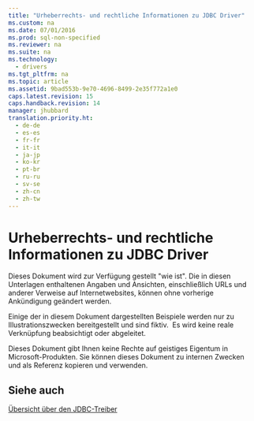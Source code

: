 ```yaml
---
title: "Urheberrechts- und rechtliche Informationen zu JDBC Driver"
ms.custom: na
ms.date: 07/01/2016
ms.prod: sql-non-specified
ms.reviewer: na
ms.suite: na
ms.technology: 
  - drivers
ms.tgt_pltfrm: na
ms.topic: article
ms.assetid: 9bad553b-9e70-4696-8499-2e35f772a1e0
caps.latest.revision: 15
caps.handback.revision: 14
manager: jhubbard
translation.priority.ht: 
  - de-de
  - es-es
  - fr-fr
  - it-it
  - ja-jp
  - ko-kr
  - pt-br
  - ru-ru
  - sv-se
  - zh-cn
  - zh-tw
---
```

# Urheberrechts- und rechtliche Informationen zu JDBC Driver
  Dieses Dokument wird zur Verfügung gestellt "wie ist". Die in diesen Unterlagen enthaltenen Angaben und Ansichten, einschließlich URLs und anderer Verweise auf Internetwebsites, können ohne vorherige Ankündigung geändert werden.  
  
 Einige der in diesem Dokument dargestellten Beispiele werden nur zu Illustrationszwecken bereitgestellt und sind fiktiv.  Es wird keine reale Verknüpfung beabsichtigt oder abgeleitet.  
  
 Dieses Dokument gibt Ihnen keine Rechte auf geistiges Eigentum in Microsoft\-Produkten. Sie können dieses Dokument zu internen Zwecken und als Referenz kopieren und verwenden.  
  
## Siehe auch  
 [Übersicht über den JDBC-Treiber](../content/Overview-of-the-JDBC-Driver.md)  
  
  